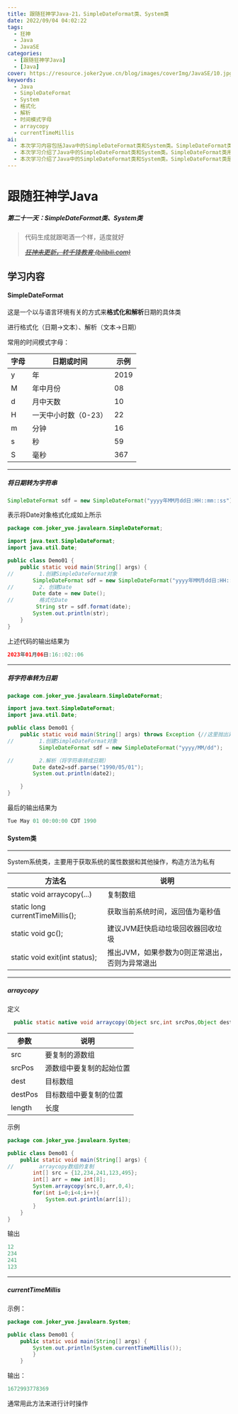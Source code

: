```yaml
---
title: 跟随狂神学Java-21，SimpleDateFormat类、System类
date: 2022/09/04 04:02:22
tags:
  - 狂神
  - Java
  - JavaSE
categories:
  - [跟随狂神学Java]
  - [Java]
cover: https://resource.joker2yue.cn/blog/images/coverImg/JavaSE/10.jpg
keywords:
  - Java
  - SimpleDateFormat
  - System
  - 格式化
  - 解析
  - 时间模式字母
  - arraycopy
  - currentTimeMillis
ai:
  - 本次学习内容包括Java中的SimpleDateFormat类和System类。SimpleDateFormat类是一个以与语言环境有关的方式来格式化和解析日期的具体类，常用的时间模式字母包括年、年中月份、月中天数、一天中小时数、分钟、秒和毫秒。可以将日期转为字符串，也可以将字符串转为日期。System类主要用于获取系统的属性数据和其他操作，包括复制数组、获取当前系统时间、建议JVM赶快启动垃圾回收器回收垃圾和退出JVM等。其中，currentTimeMillis方法通常用于计时操作。关键字包括Java、SimpleDateFormat、System、格式化、解析、时间模式字母、arraycopy和currentTimeMillis。
  - 本次学习介绍了Java中的SimpleDateFormat类和System类。SimpleDateFormat类用于格式化和解析日期，System类用于获取系统属性和进行其他操作，如复制数组、获取当前系统时间、建议JVM启动垃圾回收器回收垃圾和退出JVM等
  - 本次学习介绍了Java中的SimpleDateFormat类和System类。SimpleDateFormat类是一个具体类，用于格式化和解析日期，可以将日期转为字符串，也可以将字符串转为日期。常用的时间模式字母包括年、年中月份、月中天数、一天中小时数、分钟、秒和毫秒。System类主要用于获取系统的属性数据和进行其他操作，如复制数组、获取当前系统时间、建议JVM启动垃圾回收器回收垃圾和退出JVM等。其中，currentTimeMillis方法通常用于计时操作。
---
```

# 跟随狂神学Java

##### 第二十一天：SimpleDateFormat类、System类

> 代码生成就跟喝酒一个样，适度就好
>
> *~~[狂神未更新，转千锋教育 (bilibili.com)](https://www.bilibili.com/video/BV1vt4y197nY?spm_id_from=333.337.search-card.all.click)~~*

## 学习内容

#### SimpleDateFormat

这是一个以与语言环境有关的方式来**格式化和解析**日期的具体类

进行格式化（日期->文本）、解析（文本->日期）

常用的时间模式字母：

| 字母 | 日期或时间           | 示例 |
| ---- | -------------------- | ---- |
| y    | 年                   | 2019 |
| M    | 年中月份             | 08   |
| d    | 月中天数             | 10   |
| H    | 一天中小时数（0-23） | 22   |
| m    | 分钟                 | 16   |
| s    | 秒                   | 59   |
| S    | 毫秒                 | 367  |

---

##### 将日期转为字符串

~~~JAVA
SimpleDateFormat sdf = new SimpleDateFormat("yyyy年MM月dd日:HH::mm::ss");
~~~

表示将Date对象格式化成如上所示

~~~JAVA
package com.joker_yue.javalearn.SimpleDateFormat;

import java.text.SimpleDateFormat;
import java.util.Date;

public class Demo01 {
    public static void main(String[] args) {
//        1.创建SimpleDateFormat对象
        SimpleDateFormat sdf = new SimpleDateFormat("yyyy年MM月dd日:HH::mm::ss");
//        2. 创建Date
        Date date = new Date();
//        格式化Date
         String str = sdf.format(date);
        System.out.println(str);
    }
}
~~~

上述代码的输出结果为

~~~JAVA
2023年01月06日:16::02::06
~~~

---

##### 将字符串转为日期

~~~java
package com.joker_yue.javalearn.SimpleDateFormat;

import java.text.SimpleDateFormat;
import java.util.Date;

public class Demo01 {
    public static void main(String[] args) throws Exception {//这里抛出异常是因为默认的Date格式与设置的不同，防止程序报错
//        1.创建SimpleDateFormat对象
          SimpleDateFormat sdf = new SimpleDateFormat("yyyy/MM/dd");

//        2.解析（将字符串转成日期）
        Date date2=sdf.parse("1990/05/01");
        System.out.println(date2);

    }
}
~~~

最后的输出结果为

~~~JAva
Tue May 01 00:00:00 CDT 1990
~~~





#### System类

---

System系统类，主要用于获取系统的属性数据和其他操作，构造方法为私有

| 方法名                           | 说明                                           |
| -------------------------------- | ---------------------------------------------- |
| static void arraycopy(...)       | 复制数组                                       |
| static long currentTimeMillis(); | 获取当前系统时间，返回值为毫秒值               |
| static void gc();                | 建议JVM赶快启动垃圾回收器回收垃圾              |
| static void exit(int status);    | 推出JVM，如果参数为0则正常退出，否则为异常退出 |



---

##### arraycopy

 定义

~~~Java
  public static native void arraycopy(Object src,int srcPos,Object dest, int destPos,int length);
~~~

| 参数    | 说明                     |
| ------- | ------------------------ |
| src     | 要复制的源数组           |
| srcPos  | 源数组中要复制的起始位置 |
| dest    | 目标数组                 |
| destPos | 目标数组中要复制的位置   |
| length  | 长度                     |

 示例

~~~Java
package com.joker_yue.javalearn.System;

public class Demo01 {
    public static void main(String[] args) {
//        arraycopy数组的复制
        int[] src = {12,234,241,123,495};
        int[] arr = new int[8];
        System.arraycopy(src,0,arr,0,4);
        for(int i=0;i<4;i++){
            System.out.println(arr[i]);
        }
    }
}
~~~

输出

~~~Java
12
234
241
123
~~~

---

##### currentTimeMillis

示例：

~~~java
package com.joker_yue.javalearn.System;

public class Demo01 {
    public static void main(String[] args) {
        System.out.println(System.currentTimeMillis());
        }
    }
~~~



输出：

~~~Java
1672993778369
~~~

通常用此方法来进行计时操作



